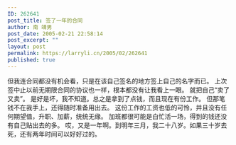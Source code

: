```yaml
---
ID: 262641
post_title: 签了一年的合同
author: 南 靖男
post_date: 2005-02-21 22:58:14
post_excerpt: ""
layout: post
permalink: https://larryli.cn/2005/02/262641
published: true
---
```

但我连合同都没有机会看，只是在该自己签名的地方签上自己的名字而已。
上次签中止以前无期限合同的协议也一样，根本都没有让我看上一眼。
就把自己“卖了又卖”。
是好是坏，我不知道。总之是拿到了点钱，而且现在有份工作。
但那笔钱不在我手上，还得随时准备用出去。
这份工作的工资也低的可怜，并且没有任何期望值，升职、加薪，统统无缘。
加班都很可能是白忙活一场，得到的钱还没有自己贴出去的多。
哎，又是一年啊。到明年三月，我二十八岁。<!--more-->如果三十岁去死，还有两年时间可以好好过的。